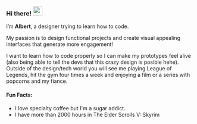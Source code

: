 ### Hi there! <img src="https://emojis.slackmojis.com/emojis/images/1709024152/89689/cool-doge.gif?1709024152" width="25"/>

I’m **Albert**, a designer trying to learn how to code.

My passion is to design functional projects and create visual appealing interfaces that generate more engagement!

I want to learn how to code properly so I can make my prototypes feel alive (also being able to tell the devs that this crazy design is posible hehe). Outside of the design/tech world you will see me playing League of Legends, hit the gym four times a week and enjoying a film or a series with popcorns and my fiance.

#### Fun Facts:

* I love specialty coffee but I'm a sugar addict.
* I have more than 2000 hours in The Elder Scrolls V: Skyrim
